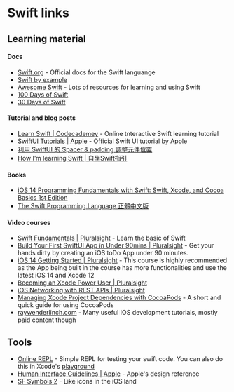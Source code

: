 # Swift links

## Learning material

#### Docs
- [Swift.org](https://swift.org/) - Official docs for the Swift languange
- [Swift by example](http://brettbukowski.github.io/SwiftExamples/)
- [Awesome Swift](https://github.com/matteocrippa/awesome-swift) - Lots of resources for learning and using Swift
- [100 Days of Swift](https://medium.com/@samvlu/100-days-of-swift-736d45a19b63#.ujf6i9mpo)
- [30 Days of Swift](https://github.com/allenwong/30DaysofSwift)

#### Tutorial and blog posts
- [Learn Swift | Codecademey](https://www.codecademy.com/learn/learn-swift) - Online tnteractive Swift learning tutorial
- [SwiftUI Tutorials | Apple](https://developer.apple.com/tutorials/swiftui) - Official Swift UI tutorial by Apple
- [利用 SwiftUI 的 Spacer & padding 調整元件位置](https://medium.com/%E5%BD%BC%E5%BE%97%E6%BD%98%E7%9A%84-swift-ios-app-%E9%96%8B%E7%99%BC%E5%95%8F%E9%A1%8C%E8%A7%A3%E7%AD%94%E9%9B%86/%E5%88%A9%E7%94%A8-swiftui-%E7%9A%84-spacer-padding-%E8%AA%BF%E6%95%B4%E5%85%83%E4%BB%B6%E4%BD%8D%E7%BD%AE-1a851d3551e3)
- [How I’m learning Swift | 自學Swift指引](https://medium.com/henrystime/swift-ab0159b71871)

#### Books
- [iOS 14 Programming Fundamentals with Swift: Swift, Xcode, and Cocoa Basics 1st Edition](https://www.amazon.com/iOS-14-Programming-Fundamentals-Swift/dp/1492092096)
- [The Swift Programming Language 正體中文版](https://tommy60703.gitbooks.io/swift-language-traditional-chinese/content/chapter1/01_swift.html)

#### Video courses
- [Swift Fundamentals | Pluralsight](https://app.pluralsight.com/library/courses/swift3-fundamentals/table-of-contents) - Learn the basic of Swift
- [Build Your First SwiftUI App in Under 90mins | Pluralsight](https://app.pluralsight.com/library/courses/build-first-swiftui-app/table-of-contents) - Get your hands dirty by creating an iOS toDo App under 90 minutes.
- [iOS 14 Getting Started | Pluralsight](https://app.pluralsight.com/library/courses/ios-14-fundamentals/table-of-contents) - This course is highly recommended as the App being built in the course has more functionalities and use the latest iOS 14 and Xcode 12
- [Becoming an Xcode Power User | Pluralsight](https://app.pluralsight.com/library/courses/becoming-xcode-power-user/table-of-contents)
- [iOS Networking with REST APIs | Pluralsight](https://app.pluralsight.com/library/courses/ios-networking-rest-apis/table-of-contents)
- [Managing Xcode Project Dependencies with CocoaPods](https://app.pluralsight.com/library/courses/cocoapods-xcode-project-dependencies/table-of-contents) - A short and quick guide for using CocoaPods
- [raywenderlinch.com](https://www.raywenderlich.com/whats-new) - Many useful IOS development tutorials, mostly paid content though

## Tools
- [Online REPL](http://online.swiftplayground.run/) - Simple REPL for testing your swift code. You can also do this in Xcode's [playground](https://learnappmaking.com/xcode-playground-get-started-with-swift/)
- [Human Interface Guidelines | Apple](https://developer.apple.com/design/human-interface-guidelines/ios/visual-design/typography/) - Apple's design reference
- [SF Symbols 2](https://developer.apple.com/sf-symbols/) - Like icons in the iOS land
